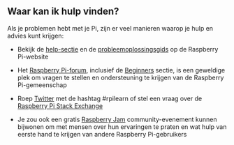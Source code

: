 ## Waar kan ik hulp vinden?

Als je problemen hebt met je Pi, zijn er veel manieren waarop je hulp en advies kunt krijgen:

+ Bekijk de [help-sectie](https://www.raspberrypi.org/help/) en de [probleemoplossingsgids](https://www.raspberrypi.org/learning/troubleshooting-guide/) op de Raspberry Pi-website

+ Het [Raspberry Pi-forum](https://www.raspberrypi.org/forums), inclusief de [Beginners](https://www.raspberrypi.org/forums/viewforum.php?f=91) sectie, is een geweldige plek om vragen te stellen en ondersteuning te krijgen van de Raspberry Pi-gemeenschap

+ Roep [Twitter](https://twitter.com) met de hashtag #rpilearn of stel een vraag over de [Raspberry Pi Stack Exchange](https://raspberrypi.stackexchange.com/)

+ Je zou ook een gratis [Raspberry Jam](https://rpf.io/jam) community-evenement kunnen bijwonen om met mensen over hun ervaringen te praten en wat hulp van eerste hand te krijgen van andere Raspberry Pi-gebruikers